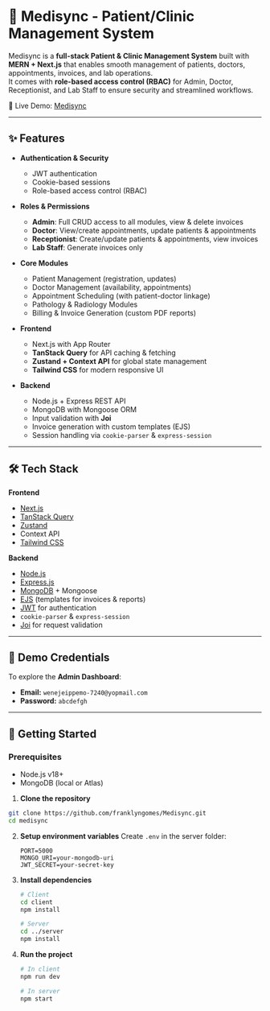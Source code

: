 # 🏥 Medisync - Patient/Clinic Management System

Medisync is a **full-stack Patient & Clinic Management System** built with **MERN + Next.js** that enables smooth management of patients, doctors, appointments, invoices, and lab operations.  
It comes with **role-based access control (RBAC)** for Admin, Doctor, Receptionist, and Lab Staff to ensure security and streamlined workflows.

🚀 Live Demo: [Medisync](https://medisync-frontend-b06k.onrender.com/)

---

## ✨ Features

- **Authentication & Security**
  - JWT authentication
  - Cookie-based sessions
  - Role-based access control (RBAC)

- **Roles & Permissions**
  - **Admin**: Full CRUD access to all modules, view & delete invoices
  - **Doctor**: View/create appointments, update patients & appointments
  - **Receptionist**: Create/update patients & appointments, view invoices
  - **Lab Staff**: Generate invoices only

- **Core Modules**
  - Patient Management (registration, updates)
  - Doctor Management (availability, appointments)
  - Appointment Scheduling (with patient-doctor linkage)
  - Pathology & Radiology Modules
  - Billing & Invoice Generation (custom PDF reports)

- **Frontend**
  - Next.js with App Router
  - **TanStack Query** for API caching & fetching
  - **Zustand + Context API** for global state management
  - **Tailwind CSS** for modern responsive UI

- **Backend**
  - Node.js + Express REST API
  - MongoDB with Mongoose ORM
  - Input validation with **Joi**
  - Invoice generation with custom templates (EJS)
  - Session handling via `cookie-parser` & `express-session`

---

## 🛠️ Tech Stack

**Frontend**  
- [Next.js](https://nextjs.org/)  
- [TanStack Query](https://tanstack.com/query/latest)  
- [Zustand](https://zustand-demo.pmnd.rs/)  
- Context API  
- [Tailwind CSS](https://tailwindcss.com/)  

**Backend**  
- [Node.js](https://nodejs.org/)  
- [Express.js](https://expressjs.com/)  
- [MongoDB](https://www.mongodb.com/) + Mongoose  
- [EJS](https://ejs.co/) (templates for invoices & reports)  
- [JWT](https://jwt.io/) for authentication  
- `cookie-parser` & `express-session`  
- [Joi](https://joi.dev/) for request validation  

---

## 🔐 Demo Credentials

To explore the **Admin Dashboard**:

- **Email:** `wenejeippemo-7240@yopmail.com`  
- **Password:** `abcdefgh`  

---

## 🚦 Getting Started

### Prerequisites
- Node.js v18+
- MongoDB (local or Atlas)

1. **Clone the repository**
```bash
git clone https://github.com/franklyngomes/Medisync.git
cd medisync
```
2. **Setup environment variables**
  Create `.env` in the server folder:

   ```env
   PORT=5000
   MONGO_URI=your-mongodb-uri
   JWT_SECRET=your-secret-key
   ```
3. **Install dependencies**

   ```bash
   # Client
   cd client
   npm install

   # Server
   cd ../server
   npm install
   ```

4. **Run the project**

   ```bash
   # In client
   npm run dev

   # In server
   npm start
   ```
